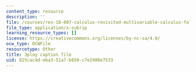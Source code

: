 ```yaml
---
content_type: resource
description: ''
file: /courses/res-18-007-calculus-revisited-multivariable-calculus-fall-2011/825cac4deba351a7b850c7e2980e7533_Brmq13Waa_Y.vtt
file_type: application/x-subrip
learning_resource_types: []
license: https://creativecommons.org/licenses/by-nc-sa/4.0/
ocw_type: OCWFile
resourcetype: Other
title: 3play caption file
uid: 825cac4d-eba3-51a7-b850-c7e2980e7533
---
```

